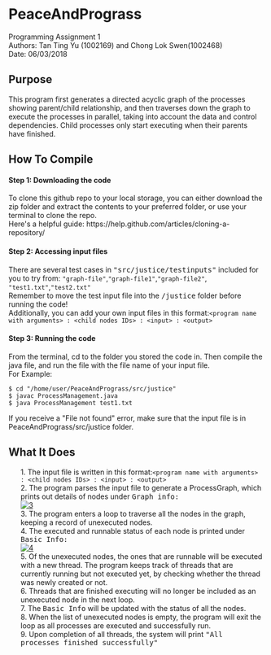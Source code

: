 # PeaceAndPrograss

<p> Programming Assignment 1<br>
Authors: Tan Ting Yu (1002169) and Chong Lok Swen(1002468)<br>
Date: 06/03/2018<br>
</p>
 
<h2>Purpose<br></h2>
<p>This program first generates a directed acyclic graph of the processes showing parent/child relationship, and then traverses down the graph to execute the processes in parallel, taking into account the data and control dependencies. Child processes only start executing when their parents have finished.

<h2>How To Compile<br></h2>
<h4>Step 1: Downloading the code <br></h4>
<p>To clone this github repo to your local storage, you can either download the zip folder and extract the contents to your preferred folder, or use your terminal to clone the repo. <br> 
Here's a helpful guide: https://help.github.com/articles/cloning-a-repository/ </p>

<h4>Step 2: Accessing input files</h4>
<p>There are several test cases in <samp>"src/justice/testinputs"</samp> included for you to try from: <code>"graph-file"</code>,<code>"graph-file1"</code>,<code>"graph-file2"</code>, <code>"test1.txt"</code>,<code>"test2.txt"</code><br>
Remember to move the test input file into the <samp>/justice</samp> folder before running the code! <br>
Additionally, you can add your own input files in this format:<code>&lt;program name with arguments&gt; : &lt;child nodes IDs&gt; : &lt;input&gt; : &lt;output&gt;</code><br>
</p>

<h4>Step 3: Running the code</h4>
From the terminal, cd to the folder you stored the code in. Then compile the java file, and run the file with the file name of your input file.<br>
For Example:
<pre><code>$ cd "/home/user/PeaceAndPrograss/src/justice"
$ javac ProcessManagement.java
$ java ProcessManagement test1.txt
</code></pre>
<p>If you receive a "File not found" error, make sure that the input file is in PeaceAndPrograss/src/justice folder. <br></p>

<h2>What It Does</h2>
<p>
	<ul>
		1. The input file is written in this format:<code>&lt;program name with arguments&gt; : &lt;child nodes IDs&gt; : &lt;input&gt; : &lt;output&gt;</code><br>
		2. The program parses the input file to generate a ProcessGraph, which prints out details of nodes under <samp>Graph info:</samp><br><a href="https://imgbb.com/"><img src="https://image.ibb.co/cqdP7n/3.png" alt="3" border="0"></a><br>
		3. The program enters a loop to traverse all the nodes in the graph, keeping a record of unexecuted nodes. <br>
		4. The executed and runnable status of each node is printed under <samp>Basic Info:  </samp><br>
<a href="https://ibb.co/kSOD07"><img src="https://image.ibb.co/m6y2tS/4.png" alt="4" border="0"></a><br>
		5. Of the unexecuted nodes, the ones that are runnable will be executed with a new thread. The program keeps track of threads that are currently running but not executed yet, by checking whether the thread was newly created or not.  <br>
		6. Threads that are finished executing will no longer be included as an unexecuted node in the next loop.<br>
		7. The <samp>Basic Info</samp> will be updated with the status of all the nodes.<br>
		8. When the list of unexecuted nodes is empty, the program will exit the loop as all processes are executed and successfully run. <br>
		9. Upon completion of all threads, the system will print <samp>"All processes finished successfully"</samp>  <br>
	</ul>
</p>
